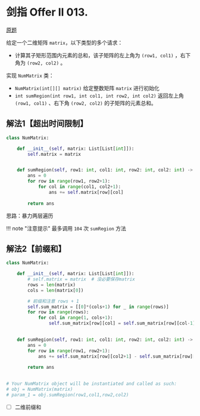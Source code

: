 # 剑指 Offer II 013. 

[原题](https://leetcode.cn/problems/O4NDxx/?favorite=e8X3pBZi)

给定一个二维矩阵 `matrix`，以下类型的多个请求：

- 计算其子矩形范围内元素的总和，该子矩阵的左上角为 `(row1, col1)` ，右下角为 `(row2, col2)` 。

实现 `NumMatrix` 类：

- `NumMatrix(int[][] matrix)` 给定整数矩阵 `matrix` 进行初始化
- `int sumRegion(int row1, int col1, int row2, int col2)` 返回左上角 `(row1, col1)` 、右下角 `(row2, col2)` 的子矩阵的元素总和。



## 解法1【超出时间限制】

```python
class NumMatrix:

    def __init__(self, matrix: List[List[int]]):
        self.matrix = matrix


    def sumRegion(self, row1: int, col1: int, row2: int, col2: int) -> int:
        ans = 0
        for row in range(row1, row2+1):
            for col in range(col1, col2+1):
                ans += self.matrix[row][col]
        
        return ans
```

思路：暴力两层遍历

!!! note "注意提示" 
    最多调用 `104` 次 `sumRegion` 方法

## 解法2【前缀和】

```python title="1维前缀和"
class NumMatrix:

    def __init__(self, matrix: List[List[int]]):
        # self.matrix = matrix  # 没必要保存matrix 
        rows = len(matrix)
        cols = len(matrix[0])

        # 前缀和注意 rows + 1
        self.sum_matrix = [[0]*(cols+1) for _ in range(rows)]
        for row in range(rows):
            for col in range(1, cols+1):
                self.sum_matrix[row][col] = self.sum_matrix[row][col-1] + matrix[row][col-1]
    

    def sumRegion(self, row1: int, col1: int, row2: int, col2: int) -> int:
        ans = 0
        for row in range(row1, row2+1):
            ans += self.sum_matrix[row][col2+1] - self.sum_matrix[row][col1]
        
        return ans

      
# Your NumMatrix object will be instantiated and called as such:
# obj = NumMatrix(matrix)
# param_1 = obj.sumRegion(row1,col1,row2,col2)
```



- [ ] 二维前缀和